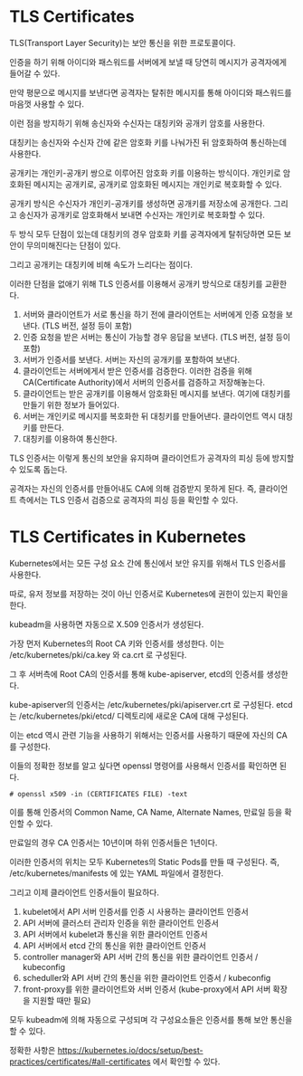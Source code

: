 # TLS Certificates

TLS(Transport Layer Security)는 보안 통신을 위한 프로토콜이다. 

인증을 하기 위해 아이디와 패스워드를 서버에게 보낼 때 당연히 메시지가 공격자에게 들어갈 수 있다.

만약 평문으로 메시지를 보낸다면 공격자는 탈취한 메시지를 통해 아이디와 패스워드를 마음껏 사용할 수 있다.

이런 점을 방지하기 위해 송신자와 수신자는 대칭키와 공개키 암호를 사용한다.

대칭키는 송신자와 수신자 간에 같은 암호화 키를 나눠가진 뒤 암호화하여 통신하는데 사용한다.

공개키는 개인키-공개키 쌍으로 이루어진 암호화 키를 이용하는 방식이다. 개인키로 암호화된 메시지는 공개키로, 공개키로 암호화된 메시지는 개인키로 복호화할 수 있다.

공개키 방식은 수신자가 개인키-공개키를 생성하면 공개키를 저장소에 공개한다. 그리고 송신자가 공개키로 암호화해서 보내면 수신자는 개인키로 복호화할 수 있다.

두 방식 모두 단점이 있는데 대칭키의 경우 암호화 키를 공격자에게 탈취당하면 모든 보안이 무의미해진다는 단점이 있다. 

그리고 공개키는 대칭키에 비해 속도가 느리다는 점이다.

이러한 단점을 없애기 위해 TLS 인증서를 이용해서 공개키 방식으로 대칭키를 교환한다.

1. 서버와 클라이언트가 서로 통신을 하기 전에 클라이언트는 서버에게 인증 요청을 보낸다. (TLS 버전, 설정 등이 포함)
2. 인증 요청을 받은 서버는 통신이 가능할 경우 응답을 보낸다. (TLS 버전, 설정 등이 포함)
3. 서버가 인증서를 보낸다. 서버는 자신의 공개키를 포함하여 보낸다.
4. 클라이언트는 서버에게서 받은 인증서를 검증한다. 이러한 검증을 위해 CA(Certificate Authority)에서 서버의 인증서를 검증하고 저장해놓는다.
5. 클라이언트는 받은 공개키를 이용해서 암호화된 메시지를 보낸다. 여기에 대칭키를 만들기 위한 정보가 들어있다.
6. 서버는 개인키로 메시지를 복호화한 뒤 대칭키를 만들어낸다. 클라이언트 역시 대칭키를 만든다.
7. 대칭키를 이용하여 통신한다.

TLS 인증서는 이렇게 통신의 보안을 유지하며 클라이언트가 공격자의 피싱 등에 방지할 수 있도록 돕는다.

공격자는 자신의 인증서를 만들어내도 CA에 의해 검증받지 못하게 된다. 즉, 클라이언트 측에서는 TLS 인증서 검증으로 공격자의 피싱 등을 확인할 수 있다.

# TLS Certificates in Kubernetes

Kubernetes에서는 모든 구성 요소 간에 통신에서 보안 유지를 위해서 TLS 인증서를 사용한다.

따로, 유저 정보를 저장하는 것이 아닌 인증서로 Kubernetes에 권한이 있는지 확인을 한다. 

kubeadm을 사용하면 자동으로 X.509 인증서가 생성된다.

가장 먼저 Kubernetes의 Root CA 키와 인증서를 생성한다. 이는 /etc/kubernetes/pki/ca.key 와 ca.crt 로 구성된다.

그 후 서버측에 Root CA의 인증서를 통해 kube-apiserver, etcd의 인증서를 생성한다.

kube-apiserver의 인증서는 /etc/kubernetes/pki/apiserver.crt 로 구성된다. etcd는 /etc/kubernetes/pki/etcd/ 디렉토리에 새로운 CA에 대해 구성된다.

이는 etcd 역시 관련 기능을 사용하기 위해서는 인증서를 사용하기 때문에 자신의 CA를 구성한다. 

이들의 정확한 정보를 알고 싶다면 openssl 명령어를 사용해서 인증서를 확인하면 된다.

```
# openssl x509 -in (CERTIFICATES FILE) -text
```

이를 통해 인증서의 Common Name, CA Name, Alternate Names, 만료일 등을 확인할 수 있다.

만료일의 경우 CA 인증서는 10년이며 하위 인증서들은 1년이다.

이러한 인증서의 위치는 모두 Kubernetes의 Static Pods를 만들 때 구성된다. 즉, /etc/kubernetes/manifests 에 있는 YAML 파일에서 결정한다.

그리고 이제 클라이언트 인증서들이 필요하다.

1. kubelet에서 API 서버 인증서를 인증 시 사용하는 클라이언트 인증서
2. API 서버에 클러스터 관리자 인증을 위한 클라이언트 인증서
3. API 서버에서 kubelet과 통신을 위한 클라이언트 인증서
4. API 서버에서 etcd 간의 통신을 위한 클라이언트 인증서
5. controller manager와 API 서버 간의 통신을 위한 클라이언트 인증서 / kubeconfig
6. scheduller와 API 서버 간의 통신을 위한 클라이언트 인증서 / kubeconfig
7. front-proxy를 위한 클라이언트와 서버 인증서 (kube-proxy에서 API 서버 확장을 지원할 때만 필요)

모두 kubeadm에 의해 자동으로 구성되며 각 구성요소들은 인증서를 통해 보안 통신을 할 수 있다.

정확한 사항은 https://kubernetes.io/docs/setup/best-practices/certificates/#all-certificates 에서 확인할 수 있다.

